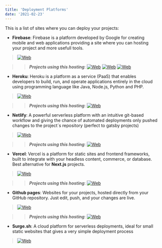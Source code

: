 ```yaml
---
title: 'Deployment Platforms'
date: '2021-02-23'
---
```


This is a list of sites where you can deploy your projects:

- **Firebase**: Firebase is a platform developed by Google for creating mobile and web applications providing a site where you can hosting your project and more usefull tools.

> [![Web](https://img.shields.io/badge/-Show%20Web-grey)](https://firebase.google.com/)

>> ***Projects using this hosting***: [![Web](https://img.shields.io/badge/-Project%20Link%201-blue)](https://clone-84b1f.web.app/) [![Web](https://img.shields.io/badge/-Project%20Link%202-blue)](https://ng-course-recipeapp.firebaseapp.com/) [![Web](https://img.shields.io/badge/-Project%20Link%203-blue)](https://fitness-tracker-1f8c0.firebaseapp.com/)

- **Heroku**: Heroku is a platform as a service (PaaS) that enables developers to build, run, and operate applications entirely in the cloud using programming language like Java, Node.js, Python and PHP.

> [![Web](https://img.shields.io/badge/-Show%20Web-grey)](https://www.heroku.com/)

>> ***Projects using this hosting***: [![Web](https://img.shields.io/badge/-Project%20Link-blue)](https://xavigu-clothes-store.herokuapp.com/)

- **Netlify**: A powerful serverless platform with an intuitive git-based workflow and giving the chance of automated deployments only pushed changes to the project´s repository (perfect to gatsby projects)

> [![Web](https://img.shields.io/badge/-Show%20Web-grey)](https://www.netlify.com/)

>> ***Projects using this hosting***: [![Web](https://img.shields.io/badge/-Project%20Link-blue)](https://xenodochial-meitner-bc9798.netlify.app/)

- **Vercel**: Vercel is a platform for static sites and frontend frameworks, built to integrate with your headless content, commerce, or database. Best alternative for **Next.js** projects.

> [![Web](https://img.shields.io/badge/-Show%20Web-grey)](https://pages.github.com/)

>> ***Projects using this hosting***: [![Web](https://img.shields.io/badge/-Project%20Link-blue)](https://dev-comics-rxfd.vercel.app/)

- **Github pages**: Websites for your projects, hosted directly from your GitHub repository. Just edit, push, and your changes are live.

> [![Web](https://img.shields.io/badge/-Show%20Web-grey)](https://pages.github.com/)

>> ***Projects using this hosting***: [![Web](https://img.shields.io/badge/-Project%20Link-blue)](https://xavigu.github.io/giffy/)

- **Surge.sh**: A cloud platform for serverless deployments, ideal for small static websites that gives a very simple deployment process

> [![Web](https://img.shields.io/badge/-Show%20Web-grey)](https://surge.sh/)